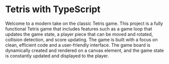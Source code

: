 # Tetris with TypeScript

Welcome to a modern take on the classic Tetris game. This project is a fully functional Tetris game that includes features such as a game loop that updates the game state, a player piece that can be moved and rotated, collision detection, and score updating. The game is built with a focus on clean, efficient code and a user-friendly interface. The game board is dynamically created and rendered on a canvas element, and the game state is constantly updated and displayed to the player.
